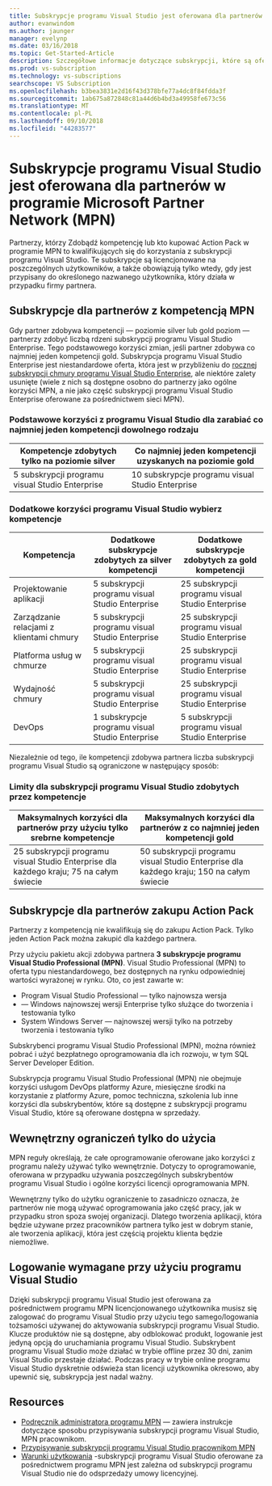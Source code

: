 ```yaml
---
title: Subskrypcje programu Visual Studio jest oferowana dla partnerów w programie Microsoft Partner Network (MPN)
author: evanwindom
ms.author: jaunger
manager: evelynp
ms.date: 03/16/2018
ms.topic: Get-Started-Article
description: Szczegółowe informacje dotyczące subskrypcji, które są oferowane, jakie zasady są stosowane i ilu subskrypcji są oferowane w programie MPN.
ms.prod: vs-subscription
ms.technology: vs-subscriptions
searchscope: VS Subscription
ms.openlocfilehash: b3bea3831e2d16f43d378bfe77a4dc8f84fdda3f
ms.sourcegitcommit: 1ab675a872848c81a44d6b4bd3a49958fe673c56
ms.translationtype: MT
ms.contentlocale: pl-PL
ms.lasthandoff: 09/10/2018
ms.locfileid: "44283577"
---
```

# <a name="visual-studio-subscriptions-offered-to-partners-in-the-microsoft-partner-network-mpn"></a>Subskrypcje programu Visual Studio jest oferowana dla partnerów w programie Microsoft Partner Network (MPN)
Partnerzy, którzy Zdobądź kompetencję lub kto kupować Action Pack w programie MPN to kwalifikujących się do korzystania z subskrypcji programu Visual Studio. Te subskrypcje są licencjonowane na poszczególnych użytkowników, a także obowiązują tylko wtedy, gdy jest przypisany do określonego nazwanego użytkownika, który działa w przypadku firmy partnera.

## <a name="subscriptions-for-partners-with-an-mpn-competency"></a>Subskrypcje dla partnerów z kompetencją MPN
Gdy partner zdobywa kompetencji — poziomie silver lub gold poziom — partnerzy zdobyć liczbą rdzeni subskrypcji programu Visual Studio Enterprise. Tego podstawowego korzyści zmian, jeśli partner zdobywa co najmniej jeden kompetencji gold. Subskrypcja programu Visual Studio Enterprise jest niestandardowe oferta, która jest w przybliżeniu do [rocznej subskrypcji chmury programu Visual Studio Enterprise](https://visualstudio.microsoft.com/vs/pricing/), ale niektóre zalety usunięte (wiele z nich są dostępne osobno do partnerzy jako ogólne korzyści MPN, a nie jako część subskrypcji programu Visual Studio Enterprise oferowane za pośrednictwem sieci MPN).

### <a name="core-visual-studio-benefit-for-earning-at-least-one-competency-of-any-kind"></a>Podstawowe korzyści z programu Visual Studio dla zarabiać co najmniej jeden kompetencji dowolnego rodzaju
| Kompetencje zdobytych tylko na poziomie silver               | Co najmniej jeden kompetencji uzyskanych na poziomie gold   |
|------------------------------------------------------------|----------------------------------------------------|
| 5 subskrypcji programu visual Studio Enterprise                   | 10 subskrypcje programu visual Studio Enterprise          |

### <a name="additional-visual-studio-benefit-for-select-competencies"></a>Dodatkowe korzyści programu Visual Studio wybierz kompetencje
| Kompetencja                                  | Dodatkowe subskrypcje zdobytych za **silver** kompetencji | Dodatkowe subskrypcje zdobytych za **gold** kompetencji |
|---------------------------------------------|-----------------------------------------------------------|---------------------------------------------------------|
| Projektowanie aplikacji                     | 5 subskrypcji programu visual Studio Enterprise                  | 25 subskrypcji programu visual Studio Enterprise               |
| Zarządzanie relacjami z klientami chmury      | 5 subskrypcji programu visual Studio Enterprise                  | 25 subskrypcji programu visual Studio Enterprise               |
| Platforma usług w chmurze                              | 5 subskrypcji programu visual Studio Enterprise                  | 25 subskrypcji programu visual Studio Enterprise               |
| Wydajność chmury                          | 5 subskrypcji programu visual Studio Enterprise                  | 25 subskrypcji programu visual Studio Enterprise               |
| DevOps                                      | 1 subskrypcje programu visual Studio Enterprise                  | 5 subskrypcji programu visual Studio Enterprise                |

Niezależnie od tego, ile kompetencji zdobywa partnera liczba subskrypcji programu Visual Studio są ograniczone w następujący sposób:

### <a name="limits-for-visual-studio-subscriptions-earned-through-competencies"></a>Limity dla subskrypcji programu Visual Studio zdobytych przez kompetencje
| Maksymalnych korzyści dla partnerów przy użyciu tylko srebrne kompetencje                   | Maksymalnych korzyści dla partnerów z co najmniej jeden kompetencji gold               |
|------------------------------------------------------------------------------|------------------------------------------------------------------------------|
| 25 subskrypcji programu visual Studio Enterprise dla każdego kraju; 75 na całym świecie          | 50 subskrypcji programu visual Studio Enterprise dla każdego kraju; 150 na całym świecie         |


## <a name="subscriptions-for-partners-purchasing-the-action-pack"></a>Subskrypcje dla partnerów zakupu Action Pack
Partnerzy z kompetencją nie kwalifikują się do zakupu Action Pack. Tylko jeden Action Pack można zakupić dla każdego partnera.

Przy użyciu pakietu akcji zdobywa partnera **3 subskrypcje programu Visual Studio Professional (MPN)**. Visual Studio Professional (MPN) to oferta typu niestandardowego, bez dostępnych na rynku odpowiedniej wartości wyrażonej w rynku. Oto, co jest zawarte w:
- Program Visual Studio Professional — tylko najnowsza wersja
- — Windows najnowszej wersji Enterprise tylko służące do tworzenia i testowania tylko
- System Windows Server — najnowszej wersji tylko na potrzeby tworzenia i testowania tylko

Subskrybenci programu Visual Studio Professional (MPN), można również pobrać i użyć bezpłatnego oprogramowania dla ich rozwoju, w tym SQL Server Developer Edition.

Subskrypcja programu Visual Studio Professional (MPN) nie obejmuje korzyści usługom DevOps platformy Azure, miesięczne środki na korzystanie z platformy Azure, pomoc techniczna, szkolenia lub inne korzyści dla subskrybentów, które są dostępne z subskrypcji programu Visual Studio, które są oferowane dostępna w sprzedaży.

## <a name="internal-use-only-restriction"></a>Wewnętrzny ograniczeń tylko do użycia
MPN reguły określają, że całe oprogramowanie oferowane jako korzyści z programu należy używać tylko wewnętrznie. Dotyczy to oprogramowanie, oferowana w przypadku używania poszczególnych subskrybentów programu Visual Studio i ogólne korzyści licencji oprogramowania MPN.

Wewnętrzny tylko do użytku ograniczenie to zasadniczo oznacza, że partnerów nie mogą używać oprogramowania jako część pracy, jak w przypadku stron spoza swojej organizacji. Dlatego tworzenia aplikacji, która będzie używane przez pracowników partnera tylko jest w dobrym stanie, ale tworzenia aplikacji, która jest częścią projektu klienta będzie niemożliwe.

## <a name="sign-in-required-with-visual-studio"></a>Logowanie wymagane przy użyciu programu Visual Studio
Dzięki subskrypcji programu Visual Studio jest oferowana za pośrednictwem programu MPN licencjonowanego użytkownika musisz się zalogować do programu Visual Studio przy użyciu tego samego/logowania tożsamości używanej do aktywowania subskrypcji programu Visual Studio.
Klucze produktów nie są dostępne, aby odblokować produkt, logowanie jest jedyną opcją do uruchamiania programu Visual Studio. Subskrybent programu Visual Studio może działać w trybie offline przez 30 dni, zanim Visual Studio przestaje działać. Podczas pracy w trybie online programu Visual Studio dyskretnie odświeża stan licencji użytkownika okresowo, aby upewnić się, subskrypcja jest nadal ważny.

## <a name="resources"></a>Resources

- [Podręcznik administratora programu MPN](https://assets.microsoft.com/en-us/Program-Administrator-Guide-to-Software-and-Online-Services-Benefits_1.pdf) — zawiera instrukcje dotyczące sposobu przypisywania subskrypcji programu Visual Studio, MPN pracownikom.
- [Przypisywanie subskrypcji programu Visual Studio pracownikom MPN](manage-mpn-subscriptions.md)
- [Warunki użytkowania](http://www.microsoft.com/useterms/) -subskrypcji programu Visual Studio oferowane za pośrednictwem programu MPN jest zależna od subskrypcji programu Visual Studio nie do odsprzedaży umowy licencyjnej.